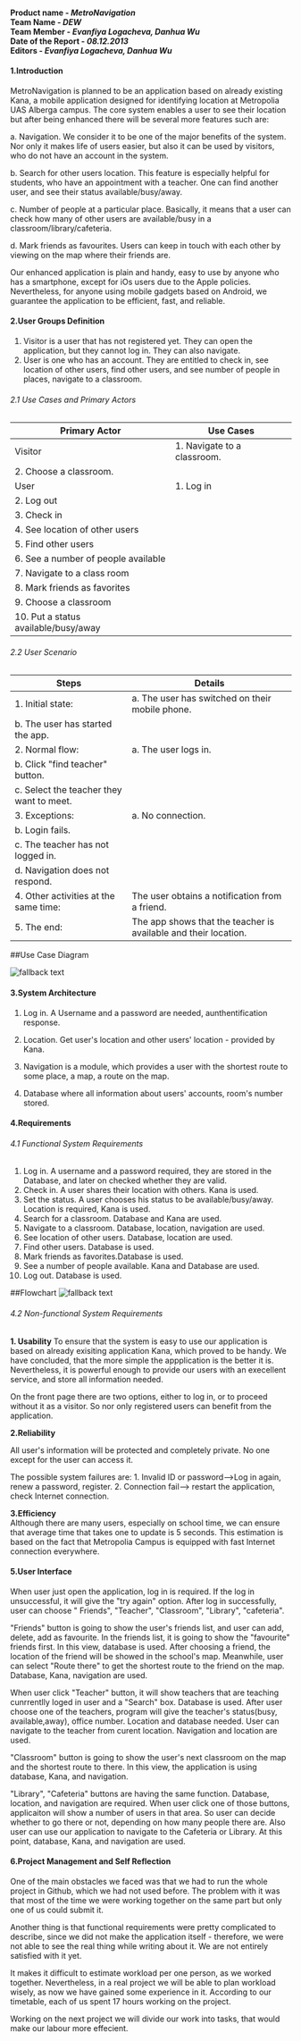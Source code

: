 <h4>
Product name - <i>MetroNavigation</i><br>
Team Name - <i>DEW</i><br>
Team Member - <i>Evanfiya Logacheva, Danhua Wu</i><br>
Date of the Report - <i>08.12.2013</i><br>
Editors - <i>Evanfiya Logacheva, Danhua Wu</i><br>
</h4>

<h4><b>1.Introduction</b></h4>

MetroNavigation is planned to be an application based on already existing Kana, a mobile application designed for identifying location at Metropolia UAS Alberga campus. The core system enables a user to see their location but after being enhanced there will be several more features such are:

a. Navigation. We consider it to be one of the major benefits of the system. Nor only it makes life of users easier, but also it can be used by visitors, who do not have an account in the system.

b. Search for other users location. This feature is especially helpful for students, who have an appointment with a teacher.  One can find another user, and see their status available/busy/away.

c. Number of people at a particular place. Basically, it means that a user can check how many of other users are available/busy  in a classroom/library/cafeteria. 

d. Mark friends as favourites. Users can keep in touch with each other by viewing on the map where their friends are.

Our enhanced application is plain and handy, easy to use by anyone who has a smartphone, except for iOs users due to the Apple policies. Nevertheless, for anyone using mobile gadgets based on Android, we guarantee the application to be efficient, fast, and reliable.



<h4><b>2.User Groups Definition</b></h4>


1.	Visitor is a user that has not registered yet. They can open the application, but they cannot log in. They can also navigate.
2.	User is one who has an account. They are entitled to check in, see location of other users, find other users, and see number of people in places, navigate to a classroom.

<h6>2.1 Use Cases and Primary Actors</h6>

| Primary Actor	| Use Cases |
| ---- | ---- |
Visitor	 | 1.	Navigate to a classroom. |
 | 2.	Choose a classroom. |
User	| 1.	Log in |
 | 2.	Log out |
 | 3.	Check in |
 | 4.	See location of other users |
 | 5.	Find other users |
 | 6.	See a number of people available |
 | 7.	Navigate to a class room |
 | 8.	Mark friends as favorites |
 | 9.	Choose a classroom |
 | 10.	Put a status available/busy/away |




<h6>2.2 User Scenario</h6>

| Steps| Details |
| ---- | ---- |
1. Initial state: | a. The user has switched on their mobile phone. |
 | b. The user has started the app. |
2. Normal flow: | a. The user logs in. |
 | b. Click "find teacher" button. |
 | c. Select the teacher they want to meet. |
3. Exceptions: | a. No connection. |
 | b. Login fails. |
 | c. The teacher has not logged in. |
 | d. Navigation does not respond. |
4. Other activities at the same time: | The user obtains a notification from a friend. |
5. The end: | The app shows that the teacher is available and their location. |

##Use Case Diagram

![fallback text](UseCaseDiagram.png)




<h4><b>3.System Architecture</b></h4>

1. Log in. A Username and a password are needed, aunthentification response.

2. Location. Get user's location and other users' location - provided by Kana.
3. Navigation is a module, which provides a user with the shortest route to some place, a map, a route on the map.

4. Database where all information about users' accounts, room's number stored.





<h4><b>4.Requirements</b></h4>


<h6>4.1 Functional System Requirements</h6>

1. Log in. A username and a password required, they are stored in the Database, and later on checked whether they are valid.
2. Check in. A user shares their location with others. Kana is used.
3. Set the status. A user chooses his status to be available/busy/away. Location is required, Kana is used.
4. Search for a classroom. Database and Kana are used.
5. Navigate to a classroom. Database, location, navigation are used.
6. See location of other users. Database, location are used.
7. Find other users. Database is used.
8. Mark friends as favorites.Database is used.
9. See a number of people available. Kana and Database are used.
10. Log out. Database is used.

    
##Flowchart
![fallback text](Flowchart.png)


<h6>4.2 Non-functional System Requirements</h6>

<b>1. Usability</b>
To ensure that the system is easy to use our application is based on already exisiting application Kana, which proved to be handy. We have concluded, that the more simple the appplication is the better it is. Nevertheless, it is powerful enough to provide  our users with an execellent service, and store all information needed. 

On the front page there are two options, either to log in, or to proceed without it as a visitor. So nor only registered users can benefit from the application. 

<b>2.Reliability</b>

All user's information will be protected and completely private. No one except for the user can access it. 

The possible system failures are:
    1. Invalid ID or password-->Log in again, renew a password, register.
    2. Connection fail--> restart the application, check Internet connection.

<b>3.Efficiency</b>    
Although there are many users, especially on school time, we can ensure that average time that takes one to update is 5 seconds. This estimation is based on the fact that Metropolia Campus is equipped with fast Internet connection everywhere.






<h4><b>5.User Interface</b></h4>

When user just open the application, log in is required. If the log in unsuccessful, it will give the "try again" option. After log in successfully, user can choose " Friends", "Teacher", "Classroom", "Library", "cafeteria".

"Friends" button is going to show the user's friends list, and user can add, delete, add as favourite. In the friends list, it is going to show the "favourite" friends first. In this view, database is used. After choosing a friend, the location of the friend will be showed in the school's map. Meanwhile, user can select "Route there" to get the shortest route to the friend on the map. Database, Kana, navigation are used.

When user click "Teacher" button, it will show teachers that are teaching cunrrentlly loged in user and a "Search" box. Database is used. After user choose one of the teachers, program will give the teacher's status(busy, available,away), office number. Location and database needed. User can navigate to the teacher from curent location. Navigation and location are used.

"Classroom" button is going to show the user's next classroom on the map and the shortest route to there. In this view, the application is using database, Kana, and navigation. 

"Library", "Cafeteria" buttons are having the same function. Database, location, and navigation are required. When user click one of those buttons, applicaiton will show a number of users in that area. So user can decide whether to go there or not, depending on how many people there are. Also user can use our application to navigate to the Cafeteria or Library. At this point,  database, Kana, and navigation are used.






<h4><b>6.Project Management and Self Reflection</b></h4>


One of the main obstacles we faced was that we had to run the whole project in Github, which we had not used before. The problem with it was that most of the time we were working together on the same part but only one of us could submit it.

Another thing is that functional requirements were pretty complicated to describe, since we did not make the application itself - therefore, we were not able to see the real thing while writing about it. We are not entirely satisfied with it yet.

It makes it difficult to estimate workload per one person, as we worked together. Nevertheless, in a real project we will be able to plan workload wisely, as now we have gained some experience in it. According to our timetable, each of us spent 17 hours working on the project.

Working on the next project we will divide our work into tasks, that would make our labour more effecient. 



